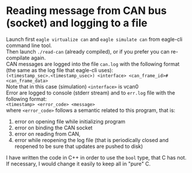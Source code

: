 # Reading message from CAN bus (socket) and logging to a file   
Launch first ``eagle virtualize can`` and ``eagle simulate can`` from eagle-cli command line tool.    
Then launch ``./read-can`` (already compiled), or if you prefer you can re-compilate again.   
CAN messages are logged into the file ``can.log`` with the following format (the same as the log file that eagle-cli uses):   
``(<timestamp_sec>.<timestamp_usec>) <interface> <can_frame_id>#<can_frame_data>``   
Note that in this case (simulation) ``<interface>`` is vcan0    
Error are logged to console (stderr stream) and to ``err.log`` file with the following format:    
``<timestamp> <error_code> <message>``    
where ``<error_code>`` follows a semantic related to this program, that is:   
1. error on opening file while initializing program   
2. error on binding the CAN socket   
3. error on reading from CAN,   
4. error while reopening the log file (that is periodically closed and reopened to be sure that updates are pushed to disk)   

I have written the code in C++ in order to use the ``bool`` type, that C has not. If necessary, I would change it easily to keep all in "pure" C.
